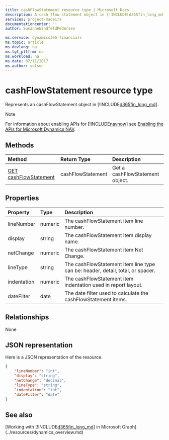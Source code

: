 ```yaml
---
title: cashFlowStatement resource type | Microsoft Docs
description: A cash flow statement object in [!INCLUDE[d365fin_long_md](../../includes/d365fin_long_md.md)].
services: project-madeira
documentationcenter: ''
author: SusanneWindfeldPedersen

ms.service: dynamics365-financials
ms.topic: article
ms.devlang: na
ms.tgt_pltfrm: na
ms.workload: na
ms.date: 07/11/2017
ms.author: solsen
---
```


# cashFlowStatement resource type
Represents an cashFlowStatement object in [!INCLUDE[d365fin_long_md](../../includes/d365fin_long_md.md)].

> [!NOTE]  
> For information about enabling APIs for [!INCLUDE[navnow](../includes/navnow_md.md)] see [Enabling the APIs for Microsoft Dynamics NAV](../../enabling-apis-for-dynamics-nav.md).

## Methods

| Method       | Return Type  |Description|
|:-------------|:-------------|:----------|
|[GET cashFlowStatement](../api/dynamics_cashflowstatement_get.md)|cashFlowStatement|Get a cashFlowStatement object.|

## Properties
| Property	   | Type	|Description                              |
|:-------------|:-------|:----------------------------------------|
|lineNumber    |numeric |The cashFlowStatement item line number.  |
|display       |string  |The cashFlowStatement item display name. |
|netChange     |numeric |The cashFlowStatement item Net Change.   |
|lineType      |string  |The cashFlowStatement item line type can be: header, detail, total, or spacer.|
|indentation   |numeric |The cashFlowStatement item indentation used in report layout.|
|dateFilter    |date    |The date filter used to calculate the cashFlowStatement items.|


## Relationships
None

## JSON representation

Here is a JSON representation of the resource.


```json
{
    "lineNumber": "int",
    "display": "string",
    "netChange": "decimal",
    "lineType": "string",
    "indentation": "int",
    "dateFilter": "date"
}

```
## See also
[Working with [!INCLUDE[d365fin_long_md](../../includes/d365fin_long_md.md)] in Microsoft Graph](../resources/dynamics_overview.md) 
